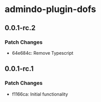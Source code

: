 # admindo-plugin-dofs

## 0.0.1-rc.2

### Patch Changes

- 64e684c: Remove Typescript

## 0.0.1-rc.1

### Patch Changes

- f1166ca: Initial functionality
